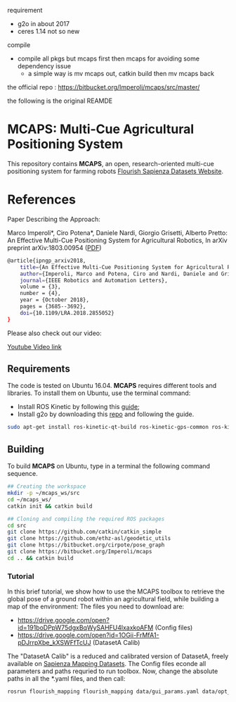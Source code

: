 requirement
- g2o in about 2017
- ceres 1.14 not so new

compile
- compile all pkgs but mcaps first then mcaps for avoiding some dependency issue
    - a simple way is mv mcaps out, catkin build then mv mcaps back

the official repo : https://bitbucket.org/Imperoli/mcaps/src/master/


the following is the original REAMDE

# MCAPS: Multi-Cue Agricultural Positioning System #

This repository contains **MCAPS**,  an  open,  research-oriented multi-cue positioning system for farming robots [Flourish Sapienza Datasets Website](http://www.dis.uniroma1.it/~labrococo/fds/). 

# References ##

Paper Describing the Approach:

Marco Imperoli*, Ciro Potena*, Daniele Nardi, Giorgio Grisetti, Alberto Pretto: An Effective Multi-Cue Positioning System for Agricultural Robotics, In arXiv preprint arXiv:1803.00954 ([PDF](https://arxiv.org/abs/1803.00954))


```bash
@article{ipngp_arxiv2018,
    title={An Effective Multi-Cue Positioning System for Agricultural Robotics},
    author={Imperoli, Marco and Potena, Ciro and Nardi, Daniele and Grisetti, Giorgio and Pretto, Alberto},
    journal={IEEE Robotics and Automation Letters},
    volume = {3},
    number = {4},   
    year = {October 2018},
    pages = {3685--3692},
    doi={10.1109/LRA.2018.2855052}
} 
```

Please also check out our video:

[Youtube Video link](https://youtu.be/l2CxYKS3tkgk)   

## Requirements ##

The code is tested on Ubuntu 16.04. **MCAPS** requires different tools and libraries. To install them on Ubuntu, use the terminal command:

- Install ROS Kinetic by following this [guide](http://wiki.ros.org/kinetic/Installation);
- Install g2o by downloading this [repo](https://github.com/Imperoli/g2o) and following the guide.

```bash
sudo apt-get install ros-kinetic-qt-build ros-kinetic-gps-common ros-kinetic-velodyne libyaml-cpp-dev libpcap0.8-dev qtdeclarative5-dev python-catkin-tools
```

## Building ##

To build **MCAPS** on Ubuntu, type in a terminal the following command sequence.

```bash
## Creating the workspace 
mkdir -p ~/mcaps_ws/src
cd ~/mcaps_ws/
catkin init && catkin build

## Cloning and compiling the required ROS packages
cd src
git clone https://github.com/catkin/catkin_simple
git clone https://github.com/ethz-asl/geodetic_utils
git clone https://bitbucket.org/cirpote/pose_graph
git clone https://bitbucket.org/Imperoli/mcaps
cd .. && catkin build
```

### Tutorial ###

In this brief tutorial, we show how to use the MCAPS toolbox to retrieve the global pose of a ground robot within an agricultural field, while building a map of the environment: 
The files you need to download are:

- https://drive.google.com/open?id=191boDPpW75dgxBqWySAHFU4lxaxkoAFM (Config files)
- https://drive.google.com/open?id=1OGii-FrMfA1-pDJrrpXbe_kXSWFfTcUJ (DatasetA Calib)

The "DatasetA Calib" is a reduced and calibrated version of DatasetA, freely available on [Sapienza Mapping Datasets](http://www.dis.uniroma1.it/~labrococo/fds/mappingdatasets.html).
The Config files econde all parameters and paths requried to run toolbox.
Now, change the absolute paths in all the *.yaml files, and then call:

```bash
rosrun flourish_mapping flourish_mapping data/gui_params.yaml data/opt_params.yaml
```